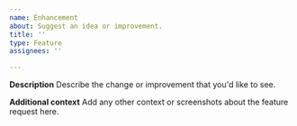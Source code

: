 ```yaml
---
name: Enhancement
about: Suggest an idea or improvement.
title: ''
type: Feature
assignees: ''

---
```


**Description**
Describe the change or improvement that you'd like to see.

**Additional context**
Add any other context or screenshots about the feature request here.
